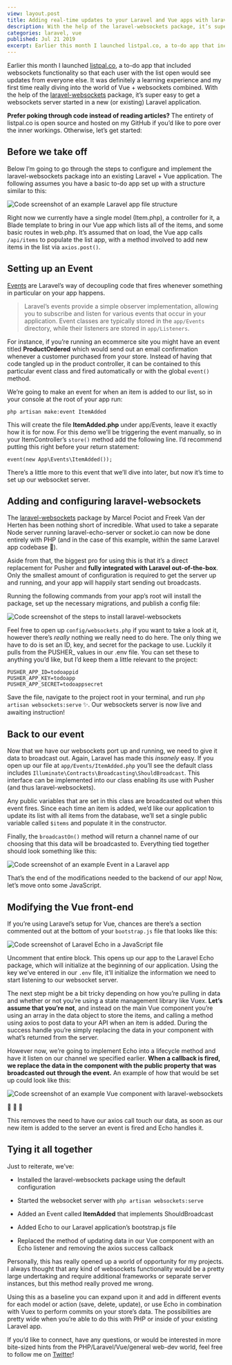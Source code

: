 ```yaml
---
view: layout.post
title: Adding real-time updates to your Laravel and Vue apps with laravel-websockets
description: With the help of the laravel-websockets package, it’s super easy to get a websockets server started in your Laravel application.
categories: laravel, vue
published: Jul 21 2019
excerpt: Earlier this month I launched listpal.co, a to-do app that included websockets functionality so that each user with the list open would see updates from everyone else. It was definitely a learning experience and my first time really diving into the world of Vue + websockets combined. With the help of the laravel-websockets package, it’s super easy to get a websockets server started in a new (or existing) Laravel application.
---
```


Earlier this month I launched [listpal.co](https://listpal.co), a to-do app that included websockets functionality so that each user with the list open would see updates from everyone else. It was definitely a learning experience and my first time really diving into the world of Vue + websockets combined. With the help of the [laravel-websockets](https://github.com/beyondcode/laravel-websockets) package, it’s super easy to get a websockets server started in a new (or existing) Laravel application.

**Prefer poking through code instead of reading articles?** The entirety of listpal.co is open source and hosted on my GitHub if you’d like to pore over the inner workings. Otherwise, let’s get started:

## Before we take off

Below I’m going to go through the steps to configure and implement the laravel-websockets package into an existing Laravel + Vue application. The following assumes you have a basic to-do app set up with a structure similar to this:

![Code screenshot of an example Laravel app file structure](https://miro.medium.com/max/1400/1*MbvnTf_96rwxrO12DT1MmQ.png)

Right now we currently have a single model (Item.php), a controller for it, a Blade template to bring in our Vue app which lists all of the items, and some basic routes in web.php. It’s assumed that on load, the Vue app calls `/api/items` to populate the list app, with a method involved to add new items in the list via `axios.post()`.

## Setting up an Event

[Events](https://laravel.com/docs/5.8/events) are Laravel’s way of decoupling code that fires whenever something in particular on your app happens.

> Laravel’s events provide a simple observer implementation, allowing you to subscribe and listen for various events that occur in your application. Event classes are typically stored in the `app/Events` directory, while their listeners are stored in `app/Listeners`.

For instance, if you’re running an ecommerce site you might have an event titled **ProductOrdered** which would send out an email confirmation whenever a customer purchased from your store. Instead of having that code tangled up in the product controller, it can be contained to this particular event class and fired automatically or with the global `event()` method.

We’re going to make an event for when an item is added to our list, so in your console at the root of your app run:

`php artisan make:event ItemAdded`

This will create the file **ItemAdded.php** under app/Events, leave it exactly how it is for now. For this demo we’ll be triggering the event manually, so in your ItemController’s `store()` method add the following line. I’d recommend putting this right before your return statement:

`event(new App\Events\ItemAdded());`

There’s a little more to this event that we’ll dive into later, but now it’s time to set up our websocket server.

## Adding and configuring laravel-websockets

The [laravel-websockets](https://github.com/beyondcode/laravel-websockets) package by Marcel Pociot and Freek Van der Herten has been nothing short of incredible. What used to take a separate Node server running laravel-echo-server or socket.io can now be done entirely with PHP (and in the case of this example, within the same Laravel app codebase 🤯).

Aside from that, the biggest pro for using this is that it’s a direct replacement for Pusher and **fully integrated with Laravel out-of-the-box**. Only the smallest amount of configuration is required to get the server up and running, and your app will happily start sending out broadcasts.

Running the following commands from your app’s root will install the package, set up the necessary migrations, and publish a config file:

![Code screenshot of the steps to install laravel-websockets](https://miro.medium.com/max/1400/1*H7_ARO70qiTKNUlq24c1Yg.png)

Feel free to open up `config/websockets.php` if you want to take a look at it, however there’s *really* nothing we really need to do here. The only thing we have to do is set an ID, key, and secret for the package to use. Luckily it pulls from the PUSHER_ values in our .env file. You can set these to anything you’d like, but I’d keep them a little relevant to the project:

```
PUSHER_APP_ID=todoappid
PUSHER_APP_KEY=todoapp
PUSHER_APP_SECRET=todoappsecret
```

Save the file, navigate to the project root in your terminal, and run
`php artisan websockets:serve` ✨. Our websockets server is now live and awaiting instruction!

## Back to our event

Now that we have our websockets port up and running, we need to give it data to broadcast out. Again, Laravel has made this *insanely* easy. If you open up our file at `app/Events/ItemAdded.php` you’ll see the default class includes `Illuminate\Contracts\Broadcasting\ShouldBroadcast`. This interface can be implemented into our class enabling its use with Pusher (and thus laravel-websockets).

Any public variables that are set in this class are broadcasted out when this event fires. Since each time an item is added, we’d like our application to update its list with all items from the database, we’ll set a single public variable called `$items` and populate it in the constructor.

Finally, the `broadcastOn()` method will return a channel name of our choosing that this data will be broadcasted to. Everything tied together should look something like this:

![Code screenshot of an example Event in a Laravel app](https://miro.medium.com/max/1400/1*hs5n0FujLU6er--06IeCkQ.png)

That’s the end of the modifications needed to the backend of our app! Now, let’s move onto some JavaScript.

## Modifying the Vue front-end

If you’re using Laravel’s setup for Vue, chances are there’s a section commented out at the bottom of your `bootstrap.js` file that looks like this:

![Code screenshot of Laravel Echo in a JavaScript file](https://miro.medium.com/max/1400/1*uTaHz8vsEjjiETB46Br2bg.png)

Uncomment that entire block. This opens up our app to the Laravel Echo package, which will initialize at the beginning of our application. Using the key we’ve entered in our `.env` file, it’ll initialize the information we need to start listening to our websocket server.

The next step might be a bit tricky depending on how you’re pulling in data and whether or not you’re using a state management library like Vuex. **Let’s assume that you’re not**, and instead on the main Vue component you’re using an array in the data object to store the items, and calling a method using axios to post data to your API when an item is added. During the success handle you’re simply replacing the data in your component with what’s returned from the server.

However now, we’re going to implement Echo into a lifecycle method and have it listen on our channel we specified earlier. **When a callback is fired, we replace the data in the component with the public property that was broadcasted out through the event.** An example of how that would be set up could look like this:

![Code screenshot of an example Vue component with laravel-websockets](https://miro.medium.com/max/1400/1*gSfbqiLqoWMyQIgZKp4gEQ.png)

🎉 🎉 🎉

This removes the need to have our axios call touch our data, as soon as our new item is added to the server an event is fired and Echo handles it.

## Tying it all together

Just to reiterate, we’ve:

- Installed the laravel-websockets package using the default configuration

- Started the websocket server with `php artisan websockets:serve`

- Added an Event called **ItemAdded** that implements ShouldBroadcast

- Added Echo to our Laravel application’s bootstrap.js file

- Replaced the method of updating data in our Vue component with an Echo listener and removing the axios success callback

Personally, this has really opened up a world of opportunity for my projects. I always thought that any kind of websockets functionality would be a pretty large undertaking and require additional frameworks or separate server instances, but this method really proved me wrong.

Using this as a baseline you can expand upon it and add in different events for each model or action (save, delete, update), or use Echo in combination with Vuex to perform commits on your store’s data. The possibilities are pretty wide when you’re able to do this with PHP or inside of your existing Laravel app.

If you’d like to connect, have any questions, or would be interested in more bite-sized hints from the PHP/Laravel/Vue/general web-dev world, feel free to follow me on [Twitter](https://twitter.com/aschmelyun)!